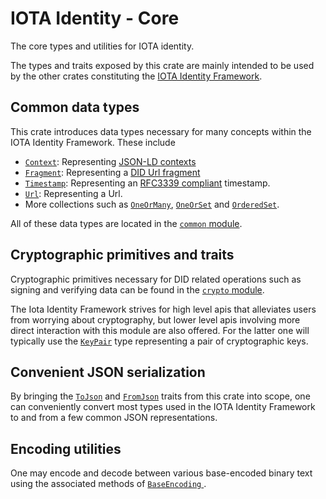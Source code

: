 IOTA Identity - Core  
=== 

The core types and utilities for IOTA identity.

The types and traits exposed by this crate are mainly intended to be used by the other crates constituting the [IOTA Identity Framework](https://wiki.iota.org/identity.rs/introduction). 

## Common data types 
This crate introduces data types necessary for many concepts within the IOTA Identity Framework. These include 
- [`Context`](crate::common::Context): Representing [JSON-LD contexts](https://www.w3.org/TR/vc-data-model/#contexts)
- [`Fragment`](crate::common::Fragment): Representing a [DID Url fragment](https://www.w3.org/TR/did-core/#dfn-did-fragments)
- [`Timestamp`](crate::common::Timestamp): Representing an [RFC3339 compliant](https://datatracker.ietf.org/doc/html/rfc3339) timestamp. 
- [`Url`](crate::common::Url): Representing a Url. 
- More collections such as [`OneOrMany`](crate::common::OneOrMany), [`OneOrSet`](crate::common::OneOrSet) and [`OrderedSet`](crate::common::OrderedSet). 

All of these data types are located in the [`common` module](crate::common).  

## Cryptographic primitives and traits 
Cryptographic primitives necessary for DID related operations such as signing and verifying data can be found in the [`crypto` module](crate::crypto). 

The Iota Identity Framework strives for high level apis that alleviates users from worrying about cryptography, but lower level apis involving more direct interaction with this module are also offered. For the latter one will typically use the [`KeyPair`](crate::crypto::KeyPair) type representing a pair of cryptographic keys. 

## Convenient JSON serialization
By bringing the [`ToJson`](crate::convert::ToJson) and [`FromJson`](crate::convert::FromJson) traits from this crate into scope, one can conveniently convert most types used in the IOTA Identity Framework to and from a few common JSON representations.  
## Encoding utilities 
One may encode and decode between various base-encoded binary text using the associated methods of [`BaseEncoding` ](crate::utils::BaseEncoding). 
